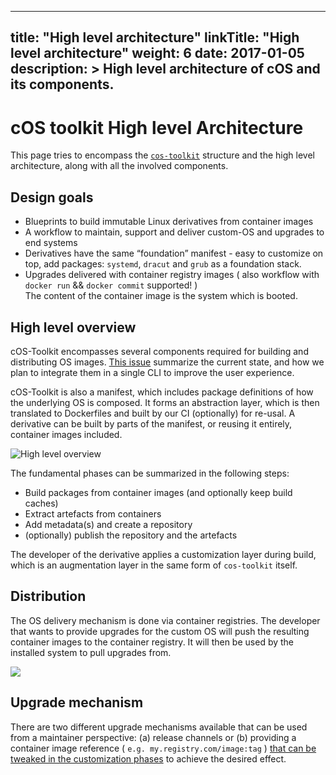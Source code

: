 
---
title: "High level architecture"
linkTitle: "High level architecture"
weight: 6
date: 2017-01-05
description: >
  High level architecture of cOS and its components.
---

# cOS toolkit High level Architecture

This page tries to encompass the [`cos-toolkit`](https://github.com/rancher-sandbox/cOS-toolkit) structure and the high level architecture, along with all the involved components.


## Design goals

- Blueprints to build immutable Linux derivatives from container images
- A workflow to maintain, support and deliver custom-OS and upgrades to end systems
- Derivatives have the same “foundation” manifest - easy to customize on top, add packages: `systemd`, `dracut` and `grub` as a foundation stack.
- Upgrades delivered with container registry images ( also workflow with `docker run` && `docker commit` supported! )
<br/>The content of the container image is the system which is booted.


## High level overview

cOS-Toolkit encompasses several components required for building and distributing OS images. [This issue](https://github.com/rancher-sandbox/cOS-toolkit/issues/108) summarize the current state, and how we plan to integrate them in a single CLI to improve the user experience.

cOS-Toolkit is also a manifest, which includes package definitions of how the underlying OS is composed. It forms an abstraction layer, which is then translated to Dockerfiles and built by our CI (optionally) for re-usal. A derivative can be built by parts of the manifest, or reusing it entirely, container images included.
 
![High level overview](https://docs.google.com/drawings/d/e/2PACX-1vQQJOaISPbMxMYU44UT-M3ou9uGYOrzbXCRXMLPU8m7_ie3ke_08xCsyRLkFZJRB4VnzIeobPciEoQv/pub?w=942&h=532)

The fundamental phases can be summarized in the following steps:

- Build packages from container images (and optionally keep build caches)
- Extract artefacts from containers
- Add metadata(s) and create a repository
- (optionally) publish the repository and the artefacts

The developer of the derivative applies a customization layer during build, which is an augmentation layer in the same form of `cos-toolkit` itself.

## Distribution

The OS delivery mechanism is done via container registries. The developer that wants to provide upgrades for the custom OS will push the resulting container images to the container registry. It will then be used by the installed system to pull upgrades from.

![](https://docs.google.com/drawings/d/e/2PACX-1vQrTArCYgu-iscf29v1sl1sEn2J81AqBpi9D5xpwGKr9uxR2QywoSqCmsSaJLxRRacoRr0Kq40a7jPF/pub?w=969&h=464)

## Upgrade mechanism

There are two different upgrade mechanisms available that can be used from a maintainer perspective: (a) release channels or (b) providing a container image reference ( `e.g. my.registry.com/image:tag` ) [that can be tweaked in the customization phases](https://github.com/rancher-sandbox/cOS-toolkit#default-oem) to achieve the desired effect. 

<!-- WIP -->